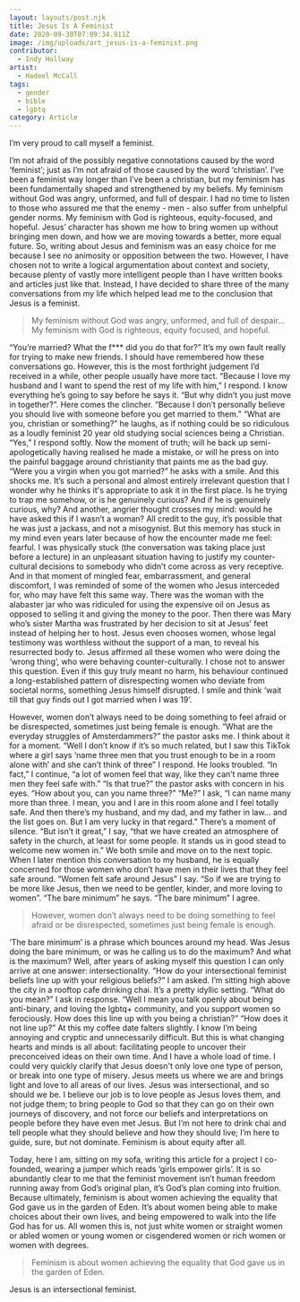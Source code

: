 ```yaml
---
layout: layouts/post.njk
title: Jesus Is A Feminist
date: 2020-09-30T07:09:34.911Z
image: /img/uploads/art_jesus-is-a-feminist.png
contributor:
  - Indy Hollway
artist:
  - Hadeel McCall
tags:
  - gender
  - bible
  - lgbtq
category: Article
---
```

I’m very proud to call myself a feminist.

I’m not afraid of the possibly negative connotations caused by the word ‘feminist’; just as I’m not afraid of those caused by the word ‘christian’. I’ve been a feminist way longer than I’ve been a christian, but my feminism has been fundamentally shaped and strengthened by my beliefs. My feminism without God was angry, unformed, and full of despair. I had no time to listen to those who assured me that the enemy - men - also suffer from unhelpful gender norms. My feminism with God is righteous, equity-focused, and hopeful. Jesus’ character has shown me how to bring women up without bringing men down, and how we are moving towards a better, more equal future. So, writing about Jesus and feminism was an easy choice for me because I see no animosity or opposition between the two. However, I have chosen not to write a logical argumentation about context and society, because plenty of vastly more intelligent people than I have written books and articles just like that. Instead, I have decided to share three of the many conversations from my life which helped lead me to the conclusion that Jesus is a feminist.

> My feminism without God was angry, unformed, and full of despair... My feminism with God is righteous, equity focused, and hopeful.

“You’re married? What the f\*\** did you do that for?”
It’s my own fault really for trying to make new friends. I should have remembered how these conversations go. However, this is the most forthright judgement I’d received in a while, other people usually have more tact.
“Because I love my husband and I want to spend the rest of my life with him,” I respond. I know everything he’s going to say before he says it.
“But why didn’t you just move in together?”.
Here comes the clincher.
“Because I don’t personally believe you should live with someone before you get married to them.”
“What are you, christian or something?” he laughs, as if nothing could be so ridiculous as a loudly feminist 20 year old studying social sciences being a Christian.
“Yes,” I respond softly.
Now the moment of truth; will he back up semi-apologetically having realised he made a mistake, or will he press on into the painful baggage around christianity that paints me as the bad guy.
“Were you a virgin when you got married?” he asks with a smile. And this shocks me. It’s such a personal and almost entirely irrelevant question that I wonder why he thinks it's appropriate to ask it in the first place. Is he trying to trap me somehow, or is he genuinely curious? And if he is genuinely curious, why? And another, angrier thought crosses my mind: would he have asked this if I wasn’t a woman?
All credit to the guy, it’s possible that he was just a jackass, and not a misogynist. But this memory has stuck in my mind even years later because of how the encounter made me feel: fearful. I was physically stuck (the conversation was taking place just before a lecture) in an unpleasant situation having to justify my counter-cultural decisions to somebody who didn’t come across as very receptive.
And in that moment of mingled fear, embarrassment, and general discomfort, I was reminded of some of the women who Jesus interceded for, who may have felt this same way. There was the woman with the alabaster jar who was ridiculed for using the expensive oil on Jesus as opposed to selling it and giving the money to the poor. Then there was Mary who’s sister Martha was frustrated by her decision to sit at Jesus’ feet instead of helping her to host. Jesus even chooses women, whose legal testimony was worthless without the support of a man, to reveal his resurrected body to. Jesus affirmed all these women who were doing the ‘wrong thing’, who were behaving counter-culturally.
I chose not to answer this question. Even if this guy truly meant no harm, his behaviour continued a long-established pattern of disrespecting women who deviate from societal norms, something Jesus himself disrupted. I smile and think ‘wait till that guy finds out I got married when I was 19’.

However, women don’t always need to be doing something to feel afraid or be disrespected, sometimes just being female is enough.
“What are the everyday struggles of Amsterdammers?” the pastor asks me. I think about it for a moment.
“Well I don’t know if it’s so much related, but I saw this TikTok where a girl says ‘name three men that you trust enough to be in a room alone with’ and she can’t think of three” I respond. He looks troubled.
“In fact,” I continue, “a lot of women feel that way, like they can’t name three men they feel safe with.”
“Is that true?” the pastor asks with concern in his eyes. “How about you, can you name three?”
“Me?” I ask, “I can name many more than three. I mean, you and I are in this room alone and I feel totally safe. And then there’s my husband, and my dad, and my father in law… and the list goes on. But I am very lucky in that regard.” There’s a moment of silence.
“But isn’t it great,” I say, “that we have created an atmosphere of safety in the church, at least for some people. It stands us in good stead to welcome new women in.” We both smile and move on to the next topic.
When I later mention this conversation to my husband, he is equally concerned for those women who don’t have men in their lives that they feel safe around.
“Women felt safe around Jesus” I say. “So if we are trying to be more like Jesus, then we need to be gentler, kinder, and more loving to women”.
“The bare minimum” he says.
“The bare minimum” I agree.

> However, women don’t always need to be doing something to feel afraid or be disrespected, sometimes just being female is enough.

‘The bare minimum’ is a phrase which bounces around my head. Was Jesus doing the bare minimum, or was he calling us to do the maximum? And what is the maximum? Well, after years of asking myself this question I can only arrive at one answer: intersectionality.
“How do your intersectional feminist beliefs line up with your religious beliefs?” I am asked. I’m sitting high above the city in a rooftop cafe drinking chai. It’s a pretty idyllic setting.
“What do you mean?” I ask in response.
“Well I mean you talk openly about being anti-binary, and loving the lgbtq+ community, and you support women so ferociously. How does this line up with you being a christian?”
“How does it not line up?” At this my coffee date falters slightly.
I know I’m being annoying and cryptic and unnecessarily difficult. But this is what changing hearts and minds is all about: facilitating people to uncover their preconceived ideas on their own time. And I have a whole load of time.
I could very quickly clarify that Jesus doesn't only love one type of person, or break into one type of misery. Jesus meets us where we are and brings light and love to all areas of our lives. Jesus was intersectional, and so should we be. I believe our job is to love people as Jesus loves them, and not judge them; to bring people to God so that they can go on their own journeys of discovery, and not force our beliefs and interpretations on people before they have even met Jesus. But I’m not here to drink chai and tell people what they should believe and how they should live; I’m here to guide, sure, but not dominate. Feminism is about equity after all.

Today, here I am, sitting on my sofa, writing this article for a project I co-founded, wearing a jumper which reads ‘girls empower girls’. It is so abundantly clear to me that the feminist movement isn’t human freedom running away from God’s original plan, it’s God’s plan coming into fruition. Because ultimately, feminism is about women achieving the equality that God gave us in the garden of Eden. It’s about women being able to make choices about their own lives, and being empowered to walk into the life God has for us. All women this is, not just white women or straight women or abled women or young women or cisgendered women or rich women or women with degrees.

> Feminism is about women achieving the equality that God gave us in the garden of Eden.

Jesus is an intersectional feminist.